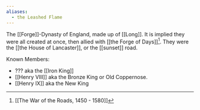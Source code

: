 ```yaml
---
aliases:
  - the Leashed Flame
---
```

The [[Forge]]-Dynasty of England, made up of [[Long]]. It is implied they were all created at once, then allied with [[the Forge of Days]][^1]. They were the [[the House of Lancaster]], or the [[sunset]] road.

Known Members:
- ??? aka the [[Iron King]]
- [[Henry VIII]] aka the Bronze King or Old Coppernose.
- [[Henry IX]] aka the New King

[^1]: [[The War of the Roads, 1450 - 1580]]